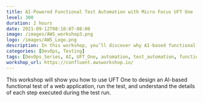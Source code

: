 ```yaml
---
title: AI-Powered Functional Test Automation with Micro Focus UFT One
level: 300
duration: 2 hours
date: 2021-09-12T08:10:07-08:00
image: /images/AWS_workshop3.png
logo: /images/AWS_Logo.png
description: In this workshop, you’ll discover why AI-based functional testing is an essential DevOps practice that builds quality into your application delivery pipeline, helping you to reduce test creation time, boost test coverage, increase resilience of testing assets, and cut down on test maintenance efforts. We’ll guide you through the process of designing an AI-based GUI test in UFT One by recording a flow through a web-based application under test, running the test in a browser, and inspecting the results of the test run and the details of each step in the test.
categories: [DevOps, Testing]
tags: [DevOps_Series, AI, UFT_One, automation, test_automation, functional_testing]
workshop_url: https://confluent.awsworkshop.io/ 
---
```


This workshop will show you how to use UFT One to design an AI-based functional test of a web application, run the test, and understand the details of each step executed during the test run.